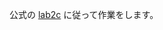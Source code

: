公式の [lab2c](https://github.com/GoogleCloudPlatform/training-data-analyst/blob/master/CPB102/lab2c/tflayers.ipynb) に従って作業をします。
